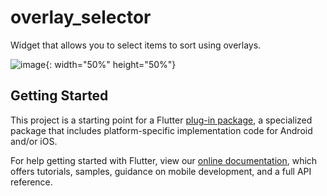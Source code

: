 # overlay_selector

Widget that allows you to select items to sort using overlays.

![image](https://raw.githubusercontent.com/hsd2747/overlay_selector/master/doc/overlay_play.gif){: width="50%" height="50%"}

## Getting Started

This project is a starting point for a Flutter
[plug-in package](https://flutter.dev/developing-packages/),
a specialized package that includes platform-specific implementation code for
Android and/or iOS.

For help getting started with Flutter, view our 
[online documentation](https://flutter.dev/docs), which offers tutorials, 
samples, guidance on mobile development, and a full API reference.
